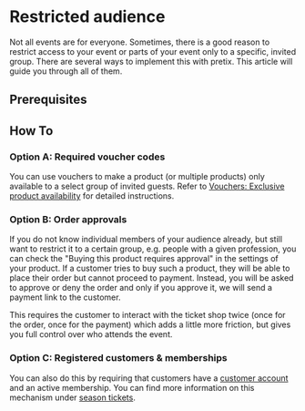 # Restricted audience 

Not all events are for everyone. 
Sometimes, there is a good reason to restrict access to your event or parts of your event only to a specific, invited group. 
There are several ways to implement this with pretix. 
This article will guide you through all of them. 

## Prerequisites 

## How To 

### Option A: Required voucher codes

You can use vouchers to make a product (or multiple products) only available to a select group of invited guests. 
Refer to [Vouchers: Exclusive product availability](vouchers.md#exclusive-product-availability) for detailed instructions. 

### Option B: Order approvals

If you do not know individual members of your audience already, but still want to restrict it to a certain group, e.g. people with a given profession, you can check the "Buying this product requires approval" in the settings of your product. 
If a customer tries to buy such a product, they will be able to place their order but cannot proceed to payment. 
Instead, you will be asked to approve or deny the order and only if you approve it, we will send a payment link to the customer.

This requires the customer to interact with the ticket shop twice (once for the order, once for the payment) which adds a little more friction, but gives you full control over who attends the event.

### Option C: Registered customers & memberships

You can also do this by requiring that customers have a [customer account](customer-accounts.md) and an active membership. 
You can find more information on this mechanism under [season tickets](products.md#season-tickets).
